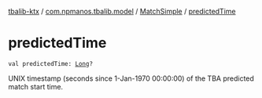 [tbalib-ktx](../../index.md) / [com.npmanos.tbalib.model](../index.md) / [MatchSimple](index.md) / [predictedTime](./predicted-time.md)

# predictedTime

`val predictedTime: `[`Long`](https://kotlinlang.org/api/latest/jvm/stdlib/kotlin/-long/index.html)`?`

UNIX timestamp (seconds since 1-Jan-1970 00:00:00) of the TBA predicted match start time.

